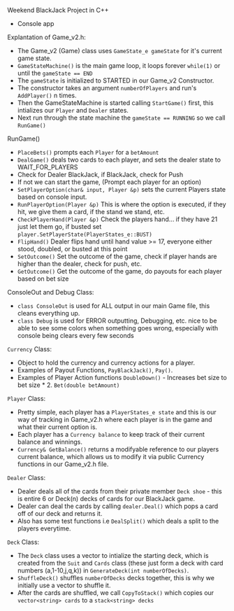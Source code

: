 Weekend BlackJack Project in C++
- Console app



Explantation of Game_v2.h:
- The Game_v2 (Game) class uses `GameState_e gameState` for it's current game state.
- `GameStateMachine()` is the main game loop, it loops forever `while(1)` or until the `gameState == END` 
- The `gameState` is initialized to STARTED in our Game_v2 Constructor. 
- The constructor takes an argument `numberOfPlayers` and run's `AddPlayer()` n times.  
- Then the GameStateMachine is started calling `StartGame()` first, this intializes our `Player` and `Dealer` states.
- Next run through the state machine the `gameState == RUNNING` so we call `RunGame()`

RunGame()
- `PlaceBets()` prompts each `Player` for a `betAmount`
- `DealGame()` deals two cards to each player, and sets the dealer state to WAIT_FOR_PLAYERS 
- Check for Dealer BlackJack, if BlackJack, check for Push
- If not we can start the game, (Prompt each player for an option)
- `SetPlayerOption(char& input, Player &p)` sets the current Players state based on console input.
- `RunPlayerOption(Player &p)` This is where the option is executed, if they hit, we give them a card, if the stand we stand, etc. 
- `CheckPlayerHand(Player &p)` Check the players hand... if they have 21 just let them go, if busted set `player.SetPlayerState(PlayerStates_e::BUST)`
- `FlipHand()` Dealer flips hand until hand value >= 17, everyone either stood, doubled, or busted at this point
- `SetOutcome()` Set the outcome of the game, check if player hands are higher than the dealer, check for push, etc.
- `GetOutcome()` Get the outcome of the game, do payouts for each player based on bet size


ConsoleOut and Debug Class:
- `class ConsoleOut` is used for ALL output in our main Game file, this cleans everything up. 
- `class Debug` is used for ERROR outputting, Debugging, etc. nice to be able to see some colors when something goes wrong, especially with console being clears every few seconds 

`Currency` Class:
- Object to hold the currency and currency actions for a player.
- Examples of Payout Functions, `PayBlackJack()`, `Pay()`.
- Examples of Player Action functions `DoubleDown()` - Increases bet size to bet size * 2. `Bet(double betAmount)`

`Player` Class:
- Pretty simple, each player has a `PlayerStates_e state` and this is our way of tracking in Game_v2.h where each player is in the game and what their current option is. 
- Each player has a `Currency balance` to keep track of their current balance and winnings. 
- `Currency& GetBalance()` returns a modifyable reference to our players current balance, which allows us to modify it via public Currency functions in our Game_v2.h file. 

`Dealer` Class:
- Dealer deals all of the cards from their private member `Deck shoe` - this is entire 6 or Deck(n) decks of cards for our BlackJack game. 
- Dealer can deal the cards by calling `dealer.Deal()` which pops a card off of our deck and returns it. 
- Also has some test functions i.e `DealSplit()` which deals a split to the players everytime. 

`Deck` Class:
- The `Deck` class uses a vector to intialize the starting deck, which is created from the `Suit` and `Cards` class (these just form a deck with card numbers (a,1-10,j,q,k)) in `GenerateDeck(int numberOfDecks)`.
- `ShuffleDeck()` shuffles `numberOfDecks` decks together, this is why we initially use a vector to shuffle it.
- After the cards are shuffled, we call `CopyToStack()` which copies our `vector<string> cards` to a `stack<string> decks`